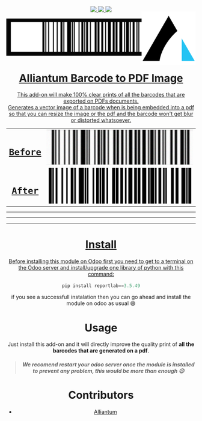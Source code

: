 <div style="text-align: center">
<a href="https://www.odoo.com/documentation/12.0/index.html">
<img src="https://img.shields.io/badge/Odoo-Version%2012-875A7B.svg?style=plastic"></img>
</a>
<a href="https://www.alliantum.com">
<img src="https://raster.shields.io/badge/Company-Alliantum-0065bf.svg?style=plastic"></img>
</a>
<a href="http://www.gnu.org/licenses/agpl-3.0-standalone.html">
<img src="https://img.shields.io/badge/licence-AGPL--3-blue.svg?style=plastic"></img>

<div class="item" style="position: -webkit-sticky;
  position: sticky;
  height: 15vh;
  padding: 0%;
  z-index: 10;
  top: 30px;">

<img src="./static/description/icon.png" style="
  transform:translateY(-2vw);
  width: 15vw;
  z-index: 10;"
  align="right">
</div>

<div style="
  transform:translateY(-15vh);">
  <div style="max-width: 950px; margin: auto">
  <img src="./static/description/screenshot.png">
  </div>
<div style="text-align: center">
<h1>Alliantum Barcode to PDF Image</h1>

This add-on will make 100% clear prints of all the barcodes that are exported on PDFs documents.<br/>
Generates a vector image of a barcode when is being embedded into a pdf so that you can resize the image or the pdf and the barcode won't get blur or distorted whatsoever.


|  |  |
| - | - |
| <h1>`Before`</h1> | <div style="max-width: 550px; margin: auto"><img src="./static/description/screenshot_before.png"></div> |
| <h1> `After` </h1> | <div style="max-width: 550px; margin: auto"><img src="./static/description/screenshot_after.png"></div> |


</div>

***
***
***
# Install

Before installing this module on Odoo first you need to get to a terminal on the Odoo server and install/upgrade one library of python with this command:

```python
pip install reportlab==3.5.49
```
if you see a successfull instalation then you can go ahead and install the module on odoo as usual :smile:

# Usage

Just install this add-on and it will directly improve the quality print of **all the barcodes that are generated on a pdf**.<br/>
> ##### We recomend restart your odoo server once the module is installed to prevent any problem, this would be more than enough :wink:

# Contributors

- [Alliantum](https://www.alliantum.com)

</div>
